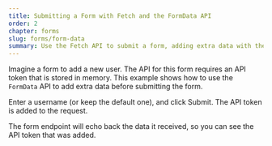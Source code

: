 ```yaml
---
title: Submitting a Form with Fetch and the FormData API
order: 2
chapter: forms
slug: forms/form-data
summary: Use the Fetch API to submit a form, adding extra data with the FormData API.
---
```


Imagine a form to add a new user. The API for this form requires an API token that is stored in memory. This example shows how to use the `FormData` API to add extra data before submitting the form.

Enter a username (or keep the default one), and click Submit. The API token is added to the request.

The form endpoint will echo back the data it received, so you can see the API token that was added.
